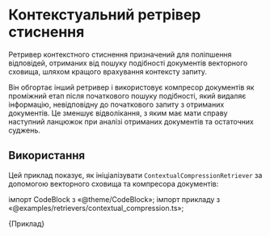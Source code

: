 # Контекстуальний ретрівер стиснення

Ретривер контекстного стиснення призначений для поліпшення відповідей, отриманих від пошуку подібності документів векторного сховища, шляхом кращого врахування контексту запиту.

Він обгортає інший ретривер і використовує компресор документів як проміжний етап після початкового пошуку подібності, який видаляє інформацію, невідповідну до початкового запиту з отриманих документів. Це зменшує відволікання, з яким має мати справу наступний ланцюжок при аналізі отриманих документів та остаточних суджень.

## Використання

Цей приклад показує, як ініціалізувати `ContextualCompressionRetriever` за допомогою векторного сховища та компресора документів:

імпорт CodeBlock з «@theme/CodeBlock»; імпорт прикладу з «@examples/retrievers/contextual_compression.ts»;

<CodeBlock language="typescript">{Приклад}</CodeBlock>
